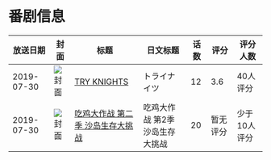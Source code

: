 # 番剧信息

|放送日期|封面|标题|日文标题|话数|评分|评分人数|
|---|---|---|---|---|---|---|
|2019-07-30|![封面](https://lain.bgm.tv/pic/cover/c/12/72/277423_59vCV.jpg)|[TRY KNIGHTS](https://bangumi.tv/subject/277423)|トライナイツ|12|3.6|40人评分|
|2019-07-30|![封面](https://lain.bgm.tv/pic/cover/c/4c/49/311777_sBBbD.jpg)|[吃鸡大作战 第二季 沙岛生存大挑战](https://bangumi.tv/subject/311777)|吃鸡大作战 第2季 沙岛生存大挑战|20|暂无评分|少于10人评分|
